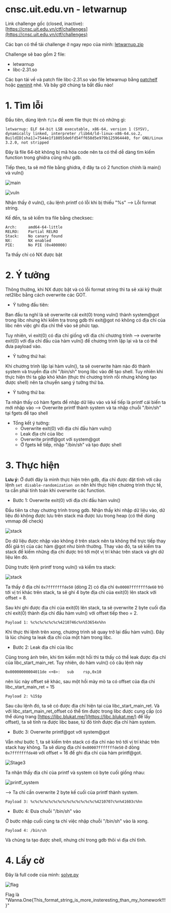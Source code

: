 # cnsc.uit.edu.vn - letwarnup

Link challenge gốc (closed, inactive): [https://cnsc.uit.edu.vn/ctf/challenges](https://cnsc.uit.edu.vn/ctf/challenges)

Các bạn có thể tải challenge ở ngay repo của mình: [letwarnup.zip](letwarnup.zip)

Challenge sẽ bao gồm 2 file: 
- letwarnup
- libc-2.31.so

Các bạn tải về và patch file libc-2.31.so vào file letwarnup bằng [patchelf](https://github.com/NixOS/patchelf) hoặc [pwninit](https://github.com/io12/pwninit) nhé. Và bây giờ chúng ta bắt đầu nào!

# 1. Tìm lỗi
Đầu tiên, dùng lệnh `file` để xem file thực thi có những gì:
```
letwarnup: ELF 64-bit LSB executable, x86-64, version 1 (SYSV), dynamically linked, interpreter /lib64/ld-linux-x86-64.so.2, BuildID[sha1]=7544e1f18055de6fd54ff658d5e979b125964440, for GNU/Linux 3.2.0, not stripped
```
Đây là file 64-bit không bị mã hóa code nên ta có thể dễ dàng tìm kiếm function trong ghidra cũng như gdb.

Tiếp theo, ta sẽ mở file bằng ghidra, ở đây ta có 2 function chính là main() và vuln()

![main](https://raw.githubusercontent.com/nhtri2003gmail/writeup-cnsc.uit.edu.vn-letwarnup/master/images/main.png)

![vuln](https://raw.githubusercontent.com/nhtri2003gmail/writeup-cnsc.uit.edu.vn-letwarnup/master/images/vuln.png)

Nhận thấy ở vuln(), câu lệnh printf có lỗi khi bị thiếu "%s" --> Lỗi format string.

Kế đến, ta sẽ kiểm tra file bằng checksec:
```
Arch:     amd64-64-little
RELRO:    Partial RELRO
Stack:    No canary found
NX:       NX enabled
PIE:      No PIE (0x400000)
```
Ta thấy chỉ có NX được bật

# 2. Ý tưởng
Thông thường, khi NX được bật và có lỗi format string thì ta sẽ xài kỹ thuật ret2libc bằng cách overwrite các GOT.

- Ý tưởng đầu tiên:

Ban đầu ta nghĩ là sẽ overwrite cái exit(0) trong vuln() thành system@got trong libc nhưng khi kiểm tra trong gdb thì exit@got nó không có địa chỉ của libc nên việc ghi địa chỉ thế vào sẽ phức tạp.

Tuy nhiên, vì exit(0) có địa chỉ giống với địa chỉ chương trình --> overwrite exit(0) với địa chỉ đầu của hàm vuln() để chương trình lặp lại và ta có thể đưa payload vào.

- Ý tưởng thứ hai:

Khi chương trình lặp lại hàm vuln(), ta sẽ overwrite hàm nào đó thành system và truyền địa chỉ "/bin/sh" trong libc vào để tạo shell. Tuy nhiên khi thực hiện thì ta gặp khó khăn (thực thi chương trình rồi nhưng không tạo được shell) nên ta chuyển sang ý tưởng thứ ba.

- Ý tưởng thứ ba:

Ta nhận thấy có hàm fgets để nhập dữ liệu vào và kế tiếp là printf cái biến ta mới nhập vào --> Overwrite printf thành system và ta nhập chuỗi "/bin/sh" tại fgets để tạo shell

- Tổng kết ý tưởng:
  - Overwrite exit(0) với địa chỉ đầu hàm vuln()
  - Leak địa chỉ của libc
  - Overwrite printf@got với system@got
  - Ở fgets kế tiếp, nhập "/bin/sh" và tạo được shell

# 3. Thực hiện

**Lưu ý:** Ở dưới đây là mình thực hiện trên gdb, địa chỉ được đặt tĩnh với câu lệnh `set disable-randomization on` nên khi thực hiện chương trình thực tế, ta cần phải tính toán khi overwrite các function.

- Bước 1: Overwrite exit(0) với địa chỉ đầu hàm vuln()

Đầu tiên ta chạy chương trình trong gdb. Nhận thấy khi nhập dữ liệu vào, dữ liệu đó không được lưu trên stack mà được lưu trong heap (có thể dùng vmmap để check)

![stack](https://raw.githubusercontent.com/nhtri2003gmail/writeup-cnsc.uit.edu.vn-letwarnup/master/images/stack.png)

Do dữ liệu được nhập vào không ở trên stack nên ta không thể trực tiếp thay đổi giá trị của các hàm @got như bình thường. Thay vào đó, ta sẽ kiểm tra stack để kiếm những địa chỉ được trỏ tới một vị trí khác trên stack và ghi dữ liệu lên đó.

Dừng trước lệnh printf trong vuln() và kiểm tra stack:

![stack](https://raw.githubusercontent.com/nhtri2003gmail/writeup-cnsc.uit.edu.vn-letwarnup/master/images/stack_before_printf.png)

Ta thấy ở địa chỉ `0x7fffffffde50` (dòng 2) có địa chỉ `0x00007fffffffde60` trỏ tới vị trí khác trên stack, ta sẽ ghi 4 byte địa chỉ của exit(0) lên stack với offset = 8. 

Sau khi ghi được địa chỉ của exit(0) lên stack, ta sẽ overwrite 2 byte cuối địa chỉ exit(0) thành địa chỉ đầu hàm vuln() với offset tiếp theo = 2.

`Payload 1: %c%c%c%c%c%c%4210746c%n%53654x%hn`

Khi thực thi lệnh trên xong, chương trình sẽ quay trở lại đầu hàm vuln(). Đây là lúc chúng ta leak địa chỉ của một hàm trong libc. 

- Bước 2: Leak địa chỉ của libc

Cũng trong ảnh trên, khi tìm kiếm một hồi thì ta thấy có thể leak được địa chỉ của libc_start_main_ret. Tuy nhiên, do hàm vuln() có câu lệnh này 

`0x00000000004011de <+8>:	sub    rsp,0x10`

nên lúc này offset sẽ khác, sau một hồi mày mò ta có offset của địa chỉ libc_start_main_ret = 15

`Payload 2: %15$p`

Sau câu lệnh đó, ta sẽ có được địa chỉ hiện tại của libc_start_main_ret. Và với libc_start_main_ret_offset có thể tìm được trong libc được cung cấp (có thể dùng trang [https://libc.blukat.me/](https://libc.blukat.me/) để lấy offset), ta sẽ tính ra được libc base, từ đó tính được địa chỉ hàm system.

- Bước 3: Overwrite printf@got với system@got

Vẫn như bước 1, ta sẽ kiếm trên stack có địa chỉ nào trỏ tới vị trí khác trên stack hay không. Ta sẽ dùng địa chỉ `0x00007fffffffde50` ở dòng `0x7fffffffde40` với offset = 16 để ghi địa chỉ của hàm printf@got.

![Stage3](https://raw.githubusercontent.com/nhtri2003gmail/writeup-cnsc.uit.edu.vn-letwarnup/master/images/Stage3.png)

Ta nhận thấy địa chỉ của printf và system có byte cuối giống nhau:

![printf_system](https://raw.githubusercontent.com/nhtri2003gmail/writeup-cnsc.uit.edu.vn-letwarnup/master/images/printf_system.png)

--> Ta chỉ cần overwrite 2 byte kế cuối của printf thành system.

`Payload 3: %c%c%c%c%c%c%c%c%c%c%c%c%c%c%4210707c%n%41603c%hn`

- Bước 4: Đưa chuỗi "/bin/sh" vào

Ở bước nhập cuối cùng ta chỉ việc nhập chuỗi "/bin/sh" vào là xong.

`Payload 4: /bin/sh`

Và chúng ta tạo được shell, nhưng chỉ trong gdb thôi vì địa chỉ tĩnh.

# 4. Lấy cờ

Đây là full code của mình: [solve.py](https://github.com/nhtri2003gmail/writeup-cnsc.uit.edu.vn-letwarnup/blob/master/solve.py)

![flag](https://raw.githubusercontent.com/nhtri2003gmail/writeup-cnsc.uit.edu.vn-letwarnup/master/images/flag.png)

Flag là "Wanna.One{This_format_string_is_more_insteresting_than_my_homework!!!}"













